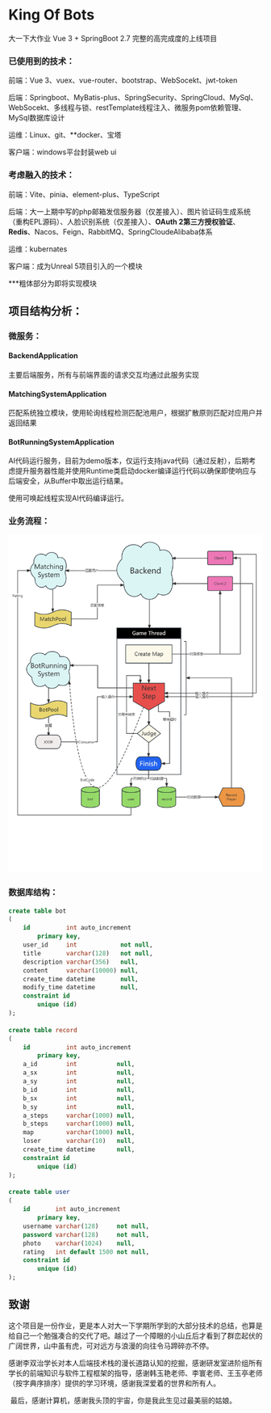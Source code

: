 # King Of Bots


大一下大作业 Vue 3 + SpringBoot 2.7 完整的高完成度的上线项目





### 已使用到的技术：

前端：Vue 3、vuex、vue-router、bootstrap、WebSocekt、jwt-token

后端：Springboot、MyBatis-plus、SpringSecurity、SpringCloud、MySql、WebSocekt、多线程与锁、restTemplate线程注入、微服务pom依赖管理、MySql数据库设计

运维：Linux、git、**docker、宝塔

客户端：windows平台封装web ui



### 考虑融入的技术：

前端：Vite、pinia、element-plus、TypeScript

后端：大一上期中写的php邮箱发信服务器（仅差接入）、图片验证码生成系统（重构EPL源码）、人脸识别系统（仅差接入）、**OAuth 2第三方授权验证**、**Redis**、Nacos、Feign、RabbitMQ、SpringCloudeAlibaba体系

运维：kubernates

客户端：成为Unreal 5项目引入的一个模块



***粗体部分为即将实现模块





## 项目结构分析：

### 微服务：

#### BackendApplication

主要后端服务，所有与前端界面的请求交互均通过此服务实现

#### MatchingSystemApplication

匹配系统独立模块，使用轮询线程检测匹配池用户，根据扩散原则匹配对应用户并返回结果

#### BotRunningSystemApplication

AI代码运行服务，目前为demo版本，仅运行支持java代码（通过反射），后期考虑提升服务器性能并使用Runtime类启动docker编译运行代码以确保即使响应与后端安全，从Buffer中取出运行结果。

使用可唤起线程实现AI代码编译运行。



### 业务流程：

![业务流程](.\process.png)

### 数据库结构：

```sql
create table bot
(
    id          int auto_increment
        primary key,
    user_id     int            not null,
    title       varchar(128)   not null,
    description varchar(356)   null,
    content     varchar(10000) null,
    create_time datetime       null,
    modify_time datetime       null,
    constraint id
        unique (id)
);

create table record
(
    id          int auto_increment
        primary key,
    a_id        int           null,
    a_sx        int           null,
    a_sy        int           null,
    b_id        int           null,
    b_sx        int           null,
    b_sy        int           null,
    a_steps     varchar(1000) null,
    b_steps     varchar(1000) null,
    map         varchar(1000) null,
    loser       varchar(10)   null,
    create_time datetime      null,
    constraint id
        unique (id)
);

create table user
(
    id       int auto_increment
        primary key,
    username varchar(128)     not null,
    password varchar(128)     not null,
    photo    varchar(1024)    null,
    rating   int default 1500 not null,
    constraint id
        unique (id)
);


```





## 致谢



​		这个项目是一份作业，更是本人对大一下学期所学到的大部分技术的总结，也算是给自己一个勉强凑合的交代了吧。越过了一个障眼的小山丘后才看到了群峦起伏的广阔世界，山中虽有虎，可对远方与浪漫的向往令马蹄碎亦不停。



​		感谢李双治学长对本人后端技术栈的漫长道路认知的挖掘，感谢研发室进阶组所有学长的前端知识与软件工程框架的指导，感谢韩玉艳老师、李寰老师、王玉亭老师（按字典序排序）提供的学习环境，感谢我深爱着的世界和所有人。



​		最后，感谢计算机，感谢我头顶的宇宙，你是我此生见过最美丽的姑娘。	